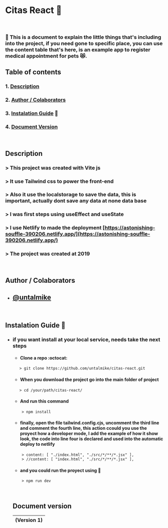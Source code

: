 # Citas React 🐾
<br>

### 📑 This is a document to explain the little things that's including into the project, if you need gone to specific place, you can use the content table that's here, is an example app to register medical appointment for pets 😻. 

## Table of contents
### 1. [Description](#description) 
### 2. [Author / Colaborators](#colaborators)
### 3. [Instalation Guide](#troubleshooting) 🔧
### 4. [Document Version](#document-version)
<br>

## Description
### > This project was created with Vite js <br>
### > It use Tailwind css to power the front-end <br>
### > Also it use the localstorage to save the data, this is important, actually dont save any data at none data base <br>
### > I was first steps using useEffect and useState <br>
### > I use Netlify to made the deployment [https://astonishing-souffle-390206.netlify.app/](https://astonishing-souffle-390206.netlify.app/) <br>
### > The project was created at 2019
<br>

##  Author / Colaborators
* ## [@untalmike](https://github.com/untalmike)
<br>

## Instalation Guide 🔧
* ### if you want install at your local service, needs take the next steps
    * #### Clone a repo :octocat:
    ```
       > git clone https://github.com/untalmike/citas-react.git
    ```
    * #### When you download the project go into the main folder of project
    ```
       > cd /your/path/citas-react/
    ```
    * #### And run this command
    ```
        > npm install
    ```
    * #### finally, open the file tailwind.config.cjs, uncomment the third line and comment the fourth line, this action ccould you use the proyect how a developer mode, I add the example of how it show look, the code into line four is declared and used into the automatic deploy to netlify
    ```
        > content: [ "./index.html", "./src/*/**/*.jsx" ],
        > //content: [ "index.html", "./src/*/**/*.jsx" ],
    ```
    * #### and you could run the proyect using 🚀
    ```
        > npm run dev
    ```
    <br>

    ## Document version
    | (Version 1) |
    | ----------- |
